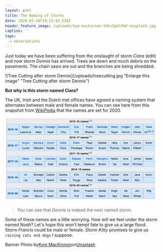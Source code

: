 ```yaml
---
layout: post
title: The Naming of Storms
date: 2020-02-10T19:23:43.538Z
header_feature_image: /uploads/kym-mackinnon-54kc5pklFmU-unsplash.jpg
caption: ''
tags:
  - observations
---
```

Just today we have been suffering from the onslaught of storm *Ciara* (edit) and now storm *Dennis* has arrived. Trees are down and much debris on the pavements. The chain saws are out and the branches are being shredded.

![Tree Cutting after storm Dennis](/uploads/treecutting.jpg "Enlarge this image" "Tree Cutting after storm Dennis")

**But why is this storm named Ciara?**

The UK, Irish and the Dutch met offices have agreed a naming system that alternates between male and female names. You can see here from this snapshot from [WikiPedia](https://en.wikipedia.org/wiki/Winter_storm_naming_in_the_United_Kingdom_and_Ireland) that the names are set for 2020.

![Storm names in a chart](/uploads/stormnames.png "Storm names in a chart")

> You can see that *Dennis* is indeed the next named storm.

Some of these names are a little worrying. How will we feel under the storm named *Noah*? Let's hope this won't tempt fate to give us a large flood. Storm *Francis* could be male or female. Storm *Kitty* promises to give us `raining cats and dogs` I suppose.

Banner Photo by[Kym MacKinnon](https://unsplash.com/@vixenly?utm_source=unsplash&utm_medium=referral&utm_content=creditCopyText)on[Unsplash](https://unsplash.com/s/photos/stormy-weather?utm_source=unsplash&utm_medium=referral&utm_content=creditCopyText)
